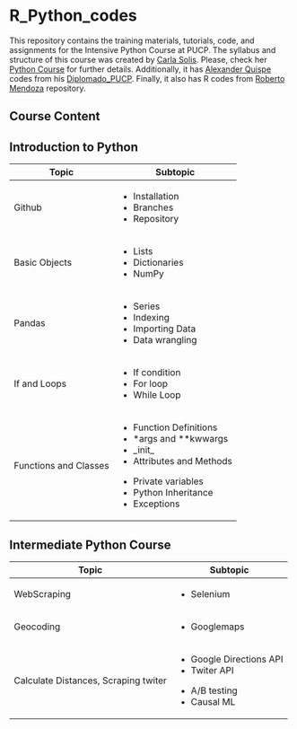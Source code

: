 # R_Python_codes
This repository contains the training materials, tutorials, code, and assignments for the Intensive Python Course at PUCP. The syllabus and structure of this course was created by [Carla Solis](https://github.com/ccsuehara). Please, check her [Python Course](https://github.com/ccsuehara/python_verano) for further details. Additionally, it has [Alexander Quispe](https://github.com/alexanderquispe) codes from his [Diplomado_PUCP](https://github.com/alexanderquispe/Diplomado_PUCP). Finally, it also has R codes from [Roberto Mendoza](https://github.com/Robertopucp) repository.

## Course Content
## Introduction to Python

|Topic|Subtopic
|---|---
| Github | <ul>  <li>Installation</li>   <li>Branches</li>   <li>Repository </li> </ul>   
| Basic Objects |  <ul>  <li>Lists</li>   <li>Dictionaries</li>   <li>NumPy </li> </ul>
| Pandas | <ul>  <li> Series </li>   <li>Indexing</li>   <li>Importing Data </li> <li> Data wrangling </li> </ul>      
| If and Loops | <ul>  <li> If condition </li>   <li> For loop</li>   <li> While Loop</li>  </ul>    
| Functions and Classes | <ul>  <li> Function Definitions </li>   <li> *args and **kwwargs </li>   <li> \_init_</li> <li> Attributes and Methods</li>  </ul> <ul>  <li> Private variables </li>   <li> Python Inheritance </li>   <li>Exceptions</li>   </ul> 

## Intermediate Python Course
|Topic|Subtopic
|---|---
| WebScraping| <ul>  <li> Selenium </ul> 
| Geocoding| <ul>  <li> Googlemaps </ul> 
| Calculate Distances, Scraping twiter| <ul>  <li> Google Directions API <li> Twiter API</ul> <ul>  <li> A/B testing <li> Causal ML</ul>
